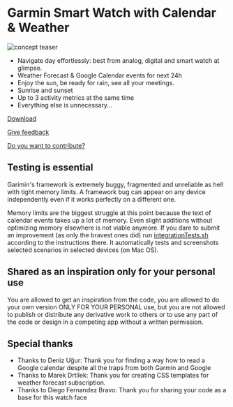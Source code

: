 # Garmin Smart Watch with Calendar & Weather

![concept teaser](/docs/hero.png) 

* Navigate day effortlessly: best from analog, digital and smart watch at glimpse.
* Weather Forecast & Google Calendar events for next 24h
* Enjoy the sun, be ready for rain, see all your meetings. 
* Sunrise and sunset 
* Up to 3 activity metrics at the same time
* Everything else is unnecessary…

[Download](https://sl8.ch/)

[Give feedback](https://sl8.ch/feedback-and-credits)
 
[Do you want to contribute?](https://sl8.ch/contribute)

## Testing is essential

Garimin's framework is extremely buggy, fragmented and unreliable as hell with tight memory limits. A framework bug can appear on any device independently even if it works perfectly on a different one. 

Memory limits are the biggest struggle at this point because the text of calendar events takes up a lot of memory. Even slight additions without optimizing memory elsewhere is not viable anymore. If you dare to submit an improvement (as only the bravest ones did) run [integrationTests.sh](https://github.com/myneur/late/blob/master/bin/integrationTests.sh) according to the instructions there. It automatically tests and screenshots selected scenarios in selected devices (on Mac OS). 


## Shared as an inspiration only for your personal use

You are allowed to get an inspiration from the code, you are allowed to do your own version ONLY FOR YOUR PERSONAL use, but you are not allowed to publish or distribute any derivative work to others or to use any part of the code or design in a competing app without a written permission. 


## Special thanks

* Thanks to Deniz Uğur: Thank you for finding a way how to read a Google calendar despite all the traps from both Garmin and Google
* Thanks to Marek Drtílek: Thank you for creating CSS templates for weather forecast subscription.
* Thanks to Diego Fernandez Bravo: Thank you for sharing your code as a base for this watch face



